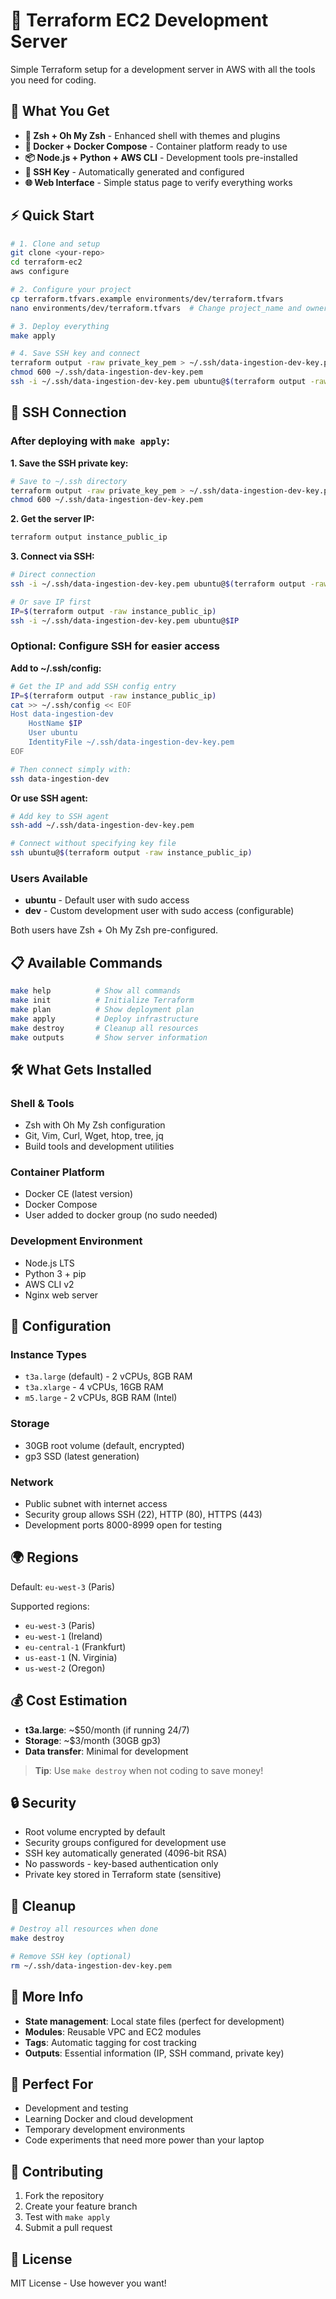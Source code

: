 # 🚀 Terraform EC2 Development Server

Simple Terraform setup for a development server in AWS with all the tools you need for coding.

## 🎯 What You Get

- **🐚 Zsh + Oh My Zsh** - Enhanced shell with themes and plugins
- **🐳 Docker + Docker Compose** - Container platform ready to use
- **📦 Node.js + Python + AWS CLI** - Development tools pre-installed
- **🔐 SSH Key** - Automatically generated and configured
- **🌐 Web Interface** - Simple status page to verify everything works

## ⚡ Quick Start

```bash
# 1. Clone and setup
git clone <your-repo>
cd terraform-ec2
aws configure

# 2. Configure your project
cp terraform.tfvars.example environments/dev/terraform.tfvars
nano environments/dev/terraform.tfvars  # Change project_name and owner

# 3. Deploy everything
make apply

# 4. Save SSH key and connect
terraform output -raw private_key_pem > ~/.ssh/data-ingestion-dev-key.pem
chmod 600 ~/.ssh/data-ingestion-dev-key.pem
ssh -i ~/.ssh/data-ingestion-dev-key.pem ubuntu@$(terraform output -raw instance_public_ip)
```

## 🔐 SSH Connection

### After deploying with `make apply`:

**1. Save the SSH private key:**
```bash
# Save to ~/.ssh directory
terraform output -raw private_key_pem > ~/.ssh/data-ingestion-dev-key.pem
chmod 600 ~/.ssh/data-ingestion-dev-key.pem
```

**2. Get the server IP:**
```bash
terraform output instance_public_ip
```

**3. Connect via SSH:**
```bash
# Direct connection
ssh -i ~/.ssh/data-ingestion-dev-key.pem ubuntu@$(terraform output -raw instance_public_ip)

# Or save IP first
IP=$(terraform output -raw instance_public_ip)
ssh -i ~/.ssh/data-ingestion-dev-key.pem ubuntu@$IP
```

### Optional: Configure SSH for easier access

**Add to ~/.ssh/config:**
```bash
# Get the IP and add SSH config entry
IP=$(terraform output -raw instance_public_ip)
cat >> ~/.ssh/config << EOF
Host data-ingestion-dev
    HostName $IP
    User ubuntu
    IdentityFile ~/.ssh/data-ingestion-dev-key.pem
EOF

# Then connect simply with:
ssh data-ingestion-dev
```

**Or use SSH agent:**
```bash
# Add key to SSH agent
ssh-add ~/.ssh/data-ingestion-dev-key.pem

# Connect without specifying key file
ssh ubuntu@$(terraform output -raw instance_public_ip)
```

### Users Available
- **ubuntu** - Default user with sudo access
- **dev** - Custom development user with sudo access (configurable)

Both users have Zsh + Oh My Zsh pre-configured.

## 📋 Available Commands

```bash
make help          # Show all commands
make init          # Initialize Terraform
make plan          # Show deployment plan
make apply         # Deploy infrastructure
make destroy       # Cleanup all resources
make outputs       # Show server information
```

## 🛠️ What Gets Installed

### Shell & Tools
- Zsh with Oh My Zsh configuration
- Git, Vim, Curl, Wget, htop, tree, jq
- Build tools and development utilities

### Container Platform
- Docker CE (latest version)
- Docker Compose
- User added to docker group (no sudo needed)

### Development Environment
- Node.js LTS
- Python 3 + pip
- AWS CLI v2
- Nginx web server

## 🔧 Configuration

### Instance Types
- `t3a.large` (default) - 2 vCPUs, 8GB RAM
- `t3a.xlarge` - 4 vCPUs, 16GB RAM  
- `m5.large` - 2 vCPUs, 8GB RAM (Intel)

### Storage
- 30GB root volume (default, encrypted)
- gp3 SSD (latest generation)

### Network
- Public subnet with internet access
- Security group allows SSH (22), HTTP (80), HTTPS (443)
- Development ports 8000-8999 open for testing

## 🌍 Regions

Default: `eu-west-3` (Paris)

Supported regions:
- `eu-west-3` (Paris)
- `eu-west-1` (Ireland)
- `eu-central-1` (Frankfurt)
- `us-east-1` (N. Virginia)
- `us-west-2` (Oregon)

## 💰 Cost Estimation

- **t3a.large**: ~$50/month (if running 24/7)
- **Storage**: ~$3/month (30GB gp3)
- **Data transfer**: Minimal for development

> **Tip**: Use `make destroy` when not coding to save money!

## 🔒 Security

- Root volume encrypted by default
- Security groups configured for development use
- SSH key automatically generated (4096-bit RSA)
- No passwords - key-based authentication only
- Private key stored in Terraform state (sensitive)

## 🧹 Cleanup

```bash
# Destroy all resources when done
make destroy

# Remove SSH key (optional)
rm ~/.ssh/data-ingestion-dev-key.pem
```

## 📖 More Info

- **State management**: Local state files (perfect for development)
- **Modules**: Reusable VPC and EC2 modules
- **Tags**: Automatic tagging for cost tracking
- **Outputs**: Essential information (IP, SSH command, private key)

## 🎯 Perfect For

- Development and testing
- Learning Docker and cloud development
- Temporary development environments
- Code experiments that need more power than your laptop

## 🤝 Contributing

1. Fork the repository
2. Create your feature branch
3. Test with `make apply`
4. Submit a pull request

## 📝 License

MIT License - Use however you want!